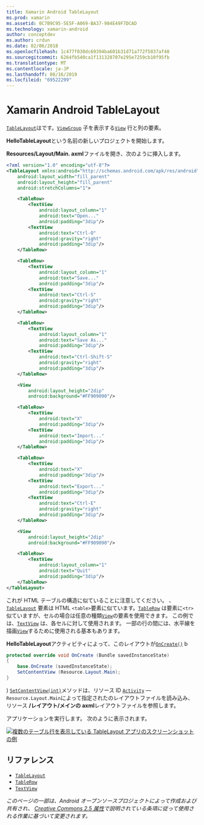 ```yaml
---
title: Xamarin Android TableLayout
ms.prod: xamarin
ms.assetid: 0C7B9C95-5E5F-A069-BA37-984E49F7DCAD
ms.technology: xamarin-android
author: conceptdev
ms.author: crdun
ms.date: 02/06/2018
ms.openlocfilehash: 1c477f030dc69394ba601b31d71a772f5037af48
ms.sourcegitcommit: 6264fb540ca1f131328707e295e7259cb10f95fb
ms.translationtype: MT
ms.contentlocale: ja-JP
ms.lasthandoff: 08/16/2019
ms.locfileid: "69522299"
---
```

# <a name="xamarinandroid-tablelayout"></a>Xamarin Android TableLayout

[`TableLayout`](xref:Android.Widget.TableLayout)はです。[`ViewGroup`](xref:Android.Views.ViewGroup)
子を表示する[`View`](xref:Android.Views.View)
行と列の要素。

**HelloTableLayout**という名前の新しいプロジェクトを開始します。

**Resources/Layout/Main. axml**ファイルを開き、次のように挿入します。

```xml
<?xml version="1.0" encoding="utf-8"?>
<TableLayout xmlns:android="http://schemas.android.com/apk/res/android"
    android:layout_width="fill_parent"
    android:layout_height="fill_parent"
    android:stretchColumns="1">

    <TableRow>
        <TextView
            android:layout_column="1"
            android:text="Open..."
            android:padding="3dip"/>
        <TextView
            android:text="Ctrl-O"
            android:gravity="right"
            android:padding="3dip"/>
    </TableRow>

    <TableRow>
        <TextView
            android:layout_column="1"
            android:text="Save..."
            android:padding="3dip"/>
        <TextView
            android:text="Ctrl-S"
            android:gravity="right"
            android:padding="3dip"/>
    </TableRow>

    <TableRow>
        <TextView
            android:layout_column="1"
            android:text="Save As..."
            android:padding="3dip"/>
        <TextView
            android:text="Ctrl-Shift-S"
            android:gravity="right"
            android:padding="3dip"/>
    </TableRow>

    <View
        android:layout_height="2dip"
        android:background="#FF909090"/>

    <TableRow>
        <TextView
            android:text="X"
            android:padding="3dip"/>
        <TextView
            android:text="Import..."
            android:padding="3dip"/>
    </TableRow>

    <TableRow>
        <TextView
            android:text="X"
            android:padding="3dip"/>
        <TextView
            android:text="Export..."
            android:padding="3dip"/>
        <TextView
            android:text="Ctrl-E"
            android:gravity="right"
            android:padding="3dip"/>
    </TableRow>

    <View
        android:layout_height="2dip"
        android:background="#FF909090"/>

    <TableRow>
        <TextView
            android:layout_column="1"
            android:text="Quit"
            android:padding="3dip"/>
    </TableRow>
</TableLayout>
```

これが HTML テーブルの構造に似ていることに注意してください。 、[`TableLayout`](xref:Android.Widget.TableLayout)
要素は HTML `<table>`要素に似ています。[`TableRow`](xref:Android.Widget.TableRow)
は要素に`<tr>`似ていますが、セルの場合は任意の種類[`View`](xref:Android.Views.View)の要素を使用できます。 この例では、[`TextView`](xref:Android.Widget.TextView)
は、各セルに対して使用されます。 一部の行の間には、水平線を描画[`View`](xref:Android.Views.View)するために使用される基本もあります。

**HelloTableLayout**アクティビティによって、このレイアウトが[`OnCreate()`](xref:Android.App.Activity.OnCreate*)
b

```csharp
protected override void OnCreate (Bundle savedInstanceState)
{
    base.OnCreate (savedInstanceState);
    SetContentView (Resource.Layout.Main);
}
```

) [`SetContentView(int)`](xref:Android.App.Activity.SetContentView*)メソッドは、リソース ID [`Activity`](xref:Android.App.Activity) &mdash; `Resource.Layout.Main`によって指定されたのレイアウトファイルを読み込み、リソース **/レイアウト/メインの axml**レイアウトファイルを参照します。

アプリケーションを実行します。 次のように表示されます。

[![複数のテーブル行を表示している TableLayout アプリのスクリーンショットの例](table-layout-images/helloviews3.png)](table-layout-images/helloviews3.png#lightbox)



## <a name="references"></a>リファレンス

- [`TableLayout`](xref:Android.Widget.TableLayout)
- [`TableRow`](xref:Android.Widget.TableRow)
- [`TextView`](xref:Android.Widget.TextView)

_このページの一部は、Android オープンソースプロジェクトによって作成および共有され、 [Creative Commons 2.5 属性](http://creativecommons.org/licenses/by/2.5/)で説明されている条項に従って使用される作業に基づいて変更されます。_
